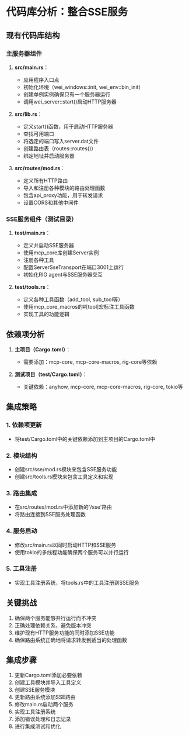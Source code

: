 # 代码库分析：整合SSE服务

## 现有代码库结构

### 主服务器组件
1. **src/main.rs**：
   - 应用程序入口点
   - 初始化环境（wei_windows::init, wei_env::bin_init）
   - 创建单例实例确保只有一个服务器运行
   - 调用wei_server::start()启动HTTP服务器

2. **src/lib.rs**：
   - 定义start()函数，用于启动HTTP服务器
   - 查找可用端口
   - 将选定的端口写入server.dat文件
   - 创建路由表（routes::routes()）
   - 绑定地址并启动服务器

3. **src/routes/mod.rs**：
   - 定义所有HTTP路由
   - 导入和注册各种模块的路由处理函数
   - 包含api_proxy功能，用于转发请求
   - 设置CORS和其他中间件

### SSE服务组件（测试目录）
1. **test/main.rs**：
   - 定义并启动SSE服务器
   - 使用mcp_core库创建Server实例
   - 注册各种工具
   - 配置ServerSseTransport在端口3001上运行
   - 初始化RIG agent与SSE服务器交互

2. **test/tools.rs**：
   - 定义各种工具函数（add_tool, sub_tool等）
   - 使用mcp_core_macros的#[tool]宏标注工具函数
   - 实现工具的功能逻辑

## 依赖项分析
1. **主项目（Cargo.toml）**：
   - 需要添加：mcp-core, mcp-core-macros, rig-core等依赖

2. **测试项目（test/Cargo.toml）**：
   - 关键依赖：anyhow, mcp-core, mcp-core-macros, rig-core, tokio等

## 集成策略

### 1. 依赖项更新
- 将test/Cargo.toml中的关键依赖添加到主项目的Cargo.toml中

### 2. 模块结构
- 创建src/sse/mod.rs模块来包含SSE服务功能
- 创建src/tools.rs模块来包含工具定义和实现

### 3. 路由集成
- 在src/routes/mod.rs中添加新的'/sse'路由
- 将路由连接到SSE服务处理函数

### 4. 服务启动
- 修改src/main.rs以同时启动HTTP和SSE服务
- 使用tokio的多线程功能确保两个服务可以并行运行

### 5. 工具注册
- 实现工具注册系统，将tools.rs中的工具注册到SSE服务

## 关键挑战
1. 确保两个服务能够并行运行而不冲突
2. 正确处理依赖关系，避免版本冲突
3. 维护现有HTTP服务功能的同时添加SSE功能
4. 确保路由系统正确地将请求转发到适当的处理函数

## 集成步骤
1. 更新Cargo.toml添加必要依赖
2. 创建工具模块并导入工具定义
3. 创建SSE服务模块
4. 更新路由系统添加SSE路由
5. 修改main.rs启动两个服务
6. 实现工具注册系统
7. 添加错误处理和日志记录
8. 进行集成测试和优化 